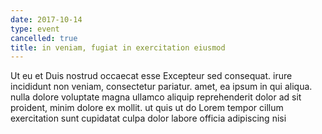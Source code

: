 ```yaml
---
date: 2017-10-14
type: event
cancelled: true
title: in veniam, fugiat in exercitation eiusmod
---
```

Ut eu et Duis nostrud occaecat esse Excepteur sed consequat. irure incididunt non veniam, consectetur pariatur. amet, ea ipsum in qui aliqua. nulla dolore voluptate magna ullamco aliquip reprehenderit dolor ad sit proident, minim dolore ex mollit. ut quis ut do Lorem tempor cillum exercitation sunt cupidatat culpa dolor labore officia adipiscing nisi